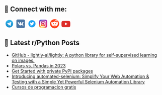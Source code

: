 ## 🔎 Connect with me:
[<img src="https://github.com/bullbesh/bullbesh/blob/main/images/Telegram.png" width="32" height="32" />](https://t.me/bullbesh)
[<img src="https://github.com/bullbesh/bullbesh/blob/main/images/VK.png" width="32" height="32" />](https://vk.com/bullbesh)
[<img src="https://github.com/bullbesh/bullbesh/blob/main/images/Twitter.png" width="32" height="32" />](https://twitter.com/bullbesh1)
[<img src="https://github.com/bullbesh/bullbesh/blob/main/images/Instagram.png" width="32" height="32" />](https://www.instagram.com/bullbesh)
[<img src="https://github.com/bullbesh/bullbesh/blob/main/images/Reddit.png" width="32" height="32" />](https://www.reddit.com/user/bullbesh)
[<img src="https://github.com/bullbesh/bullbesh/blob/main/images/YouTube.png" width="32" height="32" />](https://www.youtube.com/channel/UCtfjRs6uzgq5mfm8S06WTcg)

## 📕 Latest r/Python Posts
<!-- BLOG-POST-LIST:START -->
- [GitHub - lightly-ai/lightly: A python library for self-supervised learning on images.](https://www.reddit.com/r/Python/comments/13pld0o/github_lightlyailightly_a_python_library_for/)
- [Polars vs. Pandas in 2023](https://www.reddit.com/r/Python/comments/13pjzsz/polars_vs_pandas_in_2023/)
- [Get Started with private PyPI packages](https://www.reddit.com/r/Python/comments/13pj6gp/get_started_with_private_pypi_packages/)
- [Introducing automated-selenium: Simplify Your Web Automation &amp; Testing with a Simple Yet Powerful Selenium Automation Library](https://www.reddit.com/r/Python/comments/13pghoe/introducing_automatedselenium_simplify_your_web/)
- [Cursos de programacion gratis](https://www.reddit.com/r/Python/comments/13pganb/cursos_de_programacion_gratis/)
<!-- BLOG-POST-LIST:END -->
